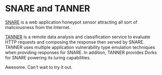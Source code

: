# SNARE and TANNER

[SNARE](https://github.com/mushorg/snare) is a web application honeypot sensor attracting all sort of maliciousness from the Internet.

[TANNER](https://github.com/mushorg/tanner) is a remote data analysis and classification service to evaluate HTTP requests and composing the response then served by SNARE. TANNER uses multiple application vulnerability type emulation techniques when providing responses for SNARE. In addition, TANNER provides Dorks for SNARE powering its luring capabilities.

Awesome. Can't wait to try it out.
